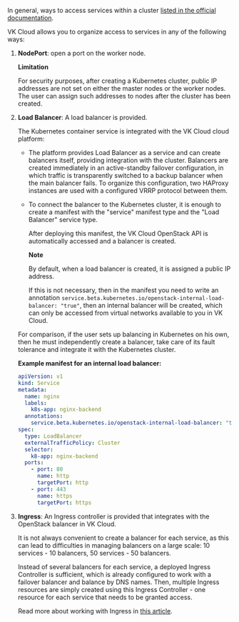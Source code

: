 In general, ways to access services within a cluster [listed in the official documentation](https://kubernetes.io/docs/concepts/services-networking/service/#publishing-services-service-types).

VK Cloud allows you to organize access to services in any of the following ways:

1. **NodePort**: open a port on the worker node.

   <warn>

   **Limitation**

   For security purposes, after creating a Kubernetes cluster, public IP addresses are not set on either the master nodes or the worker nodes. The user can assign such addresses to nodes after the cluster has been created.

   </warn>

1. **Load Balancer**: A load balancer is provided.

   The Kubernetes container service is integrated with the VK Cloud cloud platform:

   - The platform provides Load Balancer as a service and can create balancers itself, providing integration with the cluster. Balancers are created immediately in an active-standby failover configuration, in which traffic is transparently switched to a backup balancer when the main balancer fails. To organize this configuration, two HAProxy instances are used with a configured VRRP protocol between them.
   - To connect the balancer to the Kubernetes cluster, it is enough to create a manifest with the "service" manifest type and the "Load Balancer" service type.

     After deploying this manifest, the VK Cloud OpenStack API is automatically accessed and a balancer is created.

     <info>

     **Note**

     By default, when a load balancer is created, it is assigned a public IP address.

     If this is not necessary, then in the manifest you need to write an annotation `service.beta.kubernetes.io/openstack-internal-load-balancer: "true"`, then an internal balancer will be created, which can only be accessed from virtual networks available to you in VK Cloud.

     </info>

   For comparison, if the user sets up balancing in Kubernetes on his own, then he must independently create a balancer, take care of its fault tolerance and integrate it with the Kubernetes cluster.

    **Example manifest for an internal load balancer:**

   ```yaml
   apiVersion: v1
   kind: Service
   metadata:
     name: nginx
     labels:
       k8s-app: nginx-backend
     annotations:
       service.beta.kubernetes.io/openstack-internal-load-balancer: "true"
   spec:
     type: LoadBalancer
     externalTrafficPolicy: Cluster
     selector:
       k8-app: nginx-backend
     ports:
       - port: 80
         name: http
         targetPort: http
       - port: 443
         name: https
         targetPort: https
   ```

1. **Ingress**: An Ingress controller is provided that integrates with the OpenStack balancer in VK Cloud.

   It is not always convenient to create a balancer for each service, as this can lead to difficulties in managing balancers on a large scale: 10 services - 10 balancers, 50 services - 50 balancers.

   Instead of several balancers for each service, a deployed Ingress Controller is sufficient, which is already configured to work with a failover balancer and balance by DNS names. Then, multiple Ingress resources are simply created using this Ingress Controller - one resource for each service that needs to be granted access.

   Read more about working with Ingress in [this article](../../k8s-network/k8s-ingress).
